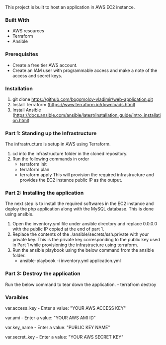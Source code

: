 This project is built to host an application in AWS EC2 instance.
### Built With
* AWS resources
* Terraform
* Ansible

### Prerequisites
* Create a free tier AWS account.
* Create an IAM user with programmable access and make a note of the access and secret keys.

### Installation
1. git clone https://github.com/bogomolov-vladimir/web-application.git
2. Install Terraform (https://www.terraform.io/downloads.html)
3. Install Ansible (https://docs.ansible.com/ansible/latest/installation_guide/intro_installation.html)

### Part 1: Standing up the Infrastructure
The infrastructure is setup in AWS using Terraform.
1. cd into the infrastructure folder in the cloned repository.
2. Run the following commands in order
    - terraform init
    - terraform plan
    - terraform apply
This will provision the required infrastructure and provides the EC2 instance public IP as the output.

### Part 2: Installing the application
The next step is to install the required softwares in the EC2 instance and deploy the php application along with the MySQL database. This is done using ansible.
1. Open the inventory.yml file under ansible directory and replace 0.0.0.0 with the public IP copied at the end of part 1.
2. Replace the contents of the ./ansible/secrets/ssh.private with your private key. This is the private key corresponding to the public key used in Part 1 while provisioning the infrastructure using terraform.
3. Run the ansible playbook using the below command from the ansible folder.
    - ansible-playbook -i inventory.yml application.yml

### Part 3: Destroy the application
Run the below command to tear down the application.
    - terrafrom destroy

### Varaibles
var.access_key - Enter a value: "YOUR AWS ACCESS KEY"

var.ami - Enter a value: "YOUR AWS AMI ID"

var.key_name - Enter a value: "PUBLIC KEY NAME"

var.secret_key - Enter a value: "YOUR AWS SECRET KEY"
